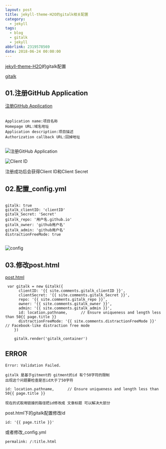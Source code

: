 ```yaml
---
layout: post
title: jekyll-theme-H2O的gitalk相关配置
category: 
  - jekyll
tags: 
  - blog 
  - gitalk
  - jekyll
abbrlink: 2319578569
date: 2018-06-24 00:00:00
---
```


[jekyll-theme-H2O](https://github.com/tea9/jekyll-theme-H2O)的gitalk配置

[gitalk](https://github.com/gitalk/gitalk)

## 01.注册GitHub Application

[注册GitHub Application](https://github.com/settings/applications/new)

<pre>
	<code class="language-javascript">
Application name:项目名称  
Homepage URL:域名地址  
Application description:项目描述  
Authorization callback URL:回掉地址  
	</code>
</pre>

![注册GitHub Application](https://coding.net/u/tea9/p/image/git/raw/master/blog_img/07/01.png)

![Client ID](https://coding.net/u/tea9/p/image/git/raw/master/blog_img/07/02.png)

注册成功后会获得Client ID和Client Secret  

## 02.配置_config.yml

<pre>
	<code class="language-javascript">
gitalk: true
gitalk_clientID: 'clientID'
gitalk_Secret: 'Secret'
gitalk_repo: '用户名.github.io'
gitalk_owner: 'github用户名'
gitalk_admin: 'github用户名'
distractionFreeMode: true
	</code>
</pre>

![config](https://coding.net/u/tea9/p/image/git/raw/master/blog_img/07/03.png)

## 03.修改post.html

[post.html]()

	
	 var gitalk = new Gitalk({
		  clientID: '{{ site.comments.gitalk_clientID }}',
		  clientSecret: '{{ site.comments.gitalk_Secret }}',
		  repo: '{{ site.comments.gitalk_repo }}',
		  owner: '{{ site.comments.gitalk_owner }}',
		  admin: '{{ site.comments.gitalk_admin }}',
		  id: location.pathname,      // Ensure uniqueness and length less than 50{{ page.title }}
		  distractionFreeMode: '{{ site.comments.distractionFreeMode }}'  // Facebook-like distraction free mode
		})

		gitalk.render('gitalk_container')

## ERROR

	Error: Validation Failed.

	gitalk 是基于gitment的 gitment的id 有个50字符的限制
	出现这个问题要检查是否id大于了50字符 

	id: location.pathname,      // Ensure uniqueness and length less than 50{{ page.title }}

	现在的式取用链接的路径把id修改成 文章标题 可以解决大部分

post.html下的gitalk配置修改id  

	id: '{{ page.title }}'

或者修改_config.yml  

	permalink: /:title.html
